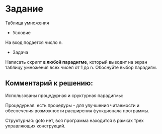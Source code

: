 # Задание
Таблица умножения

- Условие

На вход подается число n.
- Задача

Написать скрипт **в любой парадигме**, который выводит на экран таблицу умножения всех чисел от 1 до n.
Обоснуйте выбор парадигм.

## Комментарий к решению:

Использованы процедурная и сруктурная парадигмы:

Процедурная: есть процедуры - для улучшения читаемости и обеспечения возможности расширения функционала программы.

Структурная: goto нет, вся программа находится в рамках трех управляющих конструкций.